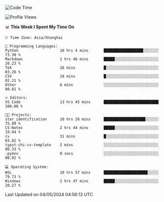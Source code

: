 <!--START_SECTION:waka-->
![Code Time](http://img.shields.io/badge/Code%20Time-1%2C658%20hrs%2038%20mins-blue)

![Profile Views](http://img.shields.io/badge/Profile%20Views-4-blue)

📊 **This Week I Spent My Time On** 

```text
🕑︎ Time Zone: Asia/Shanghai

💬 Programming Languages: 
Python                   10 hrs 4 mins       ██████████████████░░░░░░░   73.30 % 
Markdown                 2 hrs 46 mins       █████░░░░░░░░░░░░░░░░░░░░   20.23 % 
TeX                      26 mins             █░░░░░░░░░░░░░░░░░░░░░░░░   03.26 % 
CSV                      18 mins             █░░░░░░░░░░░░░░░░░░░░░░░░   02.21 % 
Other                    6 mins              ░░░░░░░░░░░░░░░░░░░░░░░░░   00.81 % 

🔥 Editors: 
VS Code                  13 hrs 45 mins      █████████████████████████   100.00 % 

🐱‍💻 Projects: 
star_identification      10 hrs 26 mins      ███████████████████░░░░░░   75.89 % 
CS-Notes                 2 hrs 44 mins       █████░░░░░░░░░░░░░░░░░░░░   19.94 % 
cv                       31 mins             █░░░░░░░░░░░░░░░░░░░░░░░░   03.82 % 
typst-chi-cv-template    2 mins              ░░░░░░░░░░░░░░░░░░░░░░░░░   00.33 % 
.pyenv                   0 secs              ░░░░░░░░░░░░░░░░░░░░░░░░░   00.02 % 

💻 Operating System: 
WSL                      10 hrs 57 mins      ████████████████████░░░░░   79.73 % 
Windows                  2 hrs 47 mins       █████░░░░░░░░░░░░░░░░░░░░   20.27 % 
```


 Last Updated on 04/05/2024 04:56:12 UTC
<!--END_SECTION:waka-->
